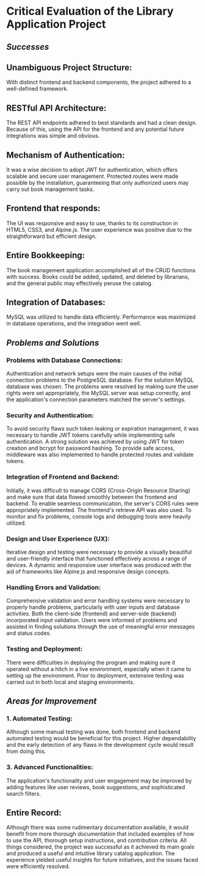 # Critical Evaluation of the Library Application Project
## ***Successes***

## Unambiguous Project Structure:
With distinct frontend and backend components, the project adhered to a well-defined framework. 

## RESTful API Architecture:
The REST API endpoints adhered to best standards and had a clean design. Because of this, using the API for the frontend and any potential future integrations was simple and obvious.

## Mechanism of Authentication:

It was a wise decision to adopt JWT for authentication, which offers scalable and secure user management. Protected routes were made possible by the installation, guaranteeing that only authorized users may carry out book management tasks.

## Frontend that responds:
The UI was responsive and easy to use, thanks to its construction in HTML5, CSS3, and Alpine.js. The user experience was positive due to the straightforward but efficient design.

## Entire Bookkeeping:
The book management application accomplished all of the CRUD functions with success. Books could be added, updated, and deleted by librarians, and the general public may effectively peruse the catalog.

## Integration of Databases:
MySQL was utilized to handle data efficiently. Performance was maximized in database operations, and the integration went well.

##  ***Problems and Solutions*** 
### Problems with Database Connections:
Authentication and network setups were the main causes of the initial connection problems to the PostgreSQL database. For the solution MySQL database was chosen. The problems were resolved by making sure the user rights were set appropriately, the MySQL server was setup correctly, and the application's connection parameters matched the server's settings.

### Security and Authentication:
To avoid security flaws such token leaking or expiration management, it was necessary to handle JWT tokens carefully while implementing safe authentication. A strong solution was achieved by using JWT for token creation and bcrypt for password hashing. To provide safe access, middleware was also implemented to handle protected routes and validate tokens.

### Integration of Frontend and Backend:
Initially, it was difficult to manage CORS (Cross-Origin Resource Sharing) and make sure that data flowed smoothly between the frontend and backend. To enable seamless communication, the server's CORS rules were appropriately implemented. The frontend's retrieve API was also used. To monitor and fix problems, console logs and debugging tools were heavily utilized.

### Design and User Experience (UX):
Iterative design and testing were necessary to provide a visually beautiful and user-friendly interface that functioned effectively across a range of devices. A dynamic and responsive user interface was produced with the aid of frameworks like Alpine.js and responsive design concepts.
  
### Handling Errors and Validation:
Comprehensive validation and error handling systems were necessary to properly handle problems, particularly with user inputs and database activities. Both the client-side (frontend) and server-side (backend) incorporated input validation. Users were informed of problems and assisted in finding solutions through the use of meaningful error messages and status codes.

### Testing and Deployment:

There were difficulties in deploying the program and making sure it operated without a hitch in a live environment, especially when it came to setting up the environment. Prior to deployment, extensive testing was carried out in both local and staging environments. 

## ***Areas for Improvement***
### 1. Automated Testing:
Although some manual testing was done, both frontend and backend automated testing would be beneficial for this project. Higher dependability and the early detection of any flaws in the development cycle would result from doing this.

### 3. Advanced Functionalities:
The application's functionality and user engagement may be improved by adding features like user reviews, book suggestions, and sophisticated search filters.

## Entire Record:
Although there was some rudimentary documentation available, it would benefit from more thorough documentation that included examples of how to use the API, thorough setup instructions, and contribution criteria.
All things considered, the project was successful as it achieved its main goals and produced a useful and intuitive library catalog application. The experience yielded useful insights for future initiatives, and the issues faced were efficiently resolved.
